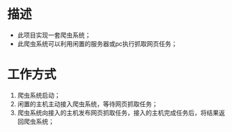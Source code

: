 # 描述
- 此项目实现一套爬虫系统；
- 此爬虫系统可以利用闲置的服务器或pc执行抓取网页任务；

# 工作方式
1. 爬虫系统启动；
1. 闲置的主机主动接入爬虫系统，等待网页抓取任务；
1. 爬虫系统向接入的主机发布网页抓取任务，接入的主机完成任务后，将结果返回爬虫系统；
